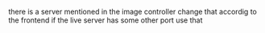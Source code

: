 there is a server mentioned in the image controller change that accordig to the frontend if the live server has some other port use that
